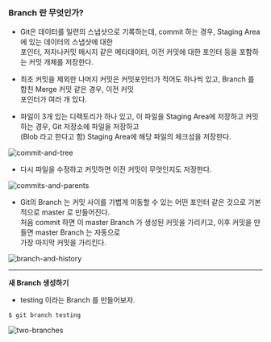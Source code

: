 ### Branch 란 무엇인가?

- Git은 데이터를 일련의 스냅샷으로 기록하는데, commit 하는 경우, Staging Area 에 있는 데이터의 스냅샷에 대한  
  포인터, 저자나커밋 메시지 같은 메타데이터, 이전 커밋에 대한 포인터 등을 포함하는 커밋 개체를 저장한다. 
  
- 최초 커밋을 제외한 나머지 커밋은 커밋포인터가 적어도 하나씩 있고, Branch 를 합친 Merge 커밋 같은 경우, 이전 커밋  
  포인터가 여러 개 있다.
  
- 파일이 3개 있는 디렉토리가 하나 있고, 이 파일을 Staging Area에 저장하고 커밋하는 경우, Git 저장소에 파일을 저장하고  
  (Blob 라고 한다고 함) Staging Area에 해당 파일의 체크섬을 저장한다.
  
![commit-and-tree](https://user-images.githubusercontent.com/50399804/106341336-3f5a2200-62e0-11eb-8561-db47fa303568.png)


 - 다시 파일을 수정하고 커밋하면 이전 커밋이 무엇인지도 저장한다. 
 
![commits-and-parents](https://user-images.githubusercontent.com/50399804/106341450-b2fc2f00-62e0-11eb-995f-86b3aa84f7dc.png)


 - Git의 Branch 는 커밋 사이를 가볍게 이동할 수 있는 어떤 포인터 같은 것으로 기본적으로 master 로 만들어진다.   
   처음 commit 하면 이 master Branch 가 생성된 커밋을 가리키고, 이후 커밋을 만들면 master Branch 는 자동으로  
   가장 마지막 커밋을 가리킨다.
   
![branch-and-history](https://user-images.githubusercontent.com/50399804/106341549-08384080-62e1-11eb-9d25-9b7816ea3112.png)


***


__새 Branch 생성하기__

 - testing 이라는 Branch 를 만들어보자.
 
```
$ git branch testing
```

![two-branches](https://user-images.githubusercontent.com/50399804/106341593-2736d280-62e1-11eb-87e0-a8aea90498d7.png)


   
